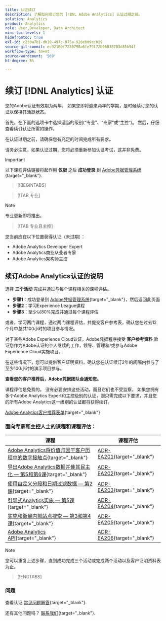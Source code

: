 ```yaml
---
title: 认证续订
description: 了解如何续订您的 [!DNL Adobe Analytics] 认证过期之前。
solution: Analytics
product: Analytics
role: User,Developer, Data Architect
mini-toc-levels: 1
hidefromtoc: true
exl-id: c230a7b1-db10-497c-975a-920eb09acb29
source-git-commit: ec92189f7230790a6fe79f72b06838703d85b94f
workflow-type: tm+mt
source-wordcount: '569'
ht-degree: 5%

---
```


# 续订 [!DNL Analytics] 认证

您的Adobe认证有效期为两年。 如果您即将迎来两年的学期，是时候续订您的认证以保持其活跃状态。

首先，在下面的选项卡中选择适当的级别(“专业”、“专家”或“主控”)。 然后，仔细查看续订认证所需的操作。

在认证过期之前，请确保您有充足的时间完成所有要求。

请务必注意，如果认证过期，您将必须重新参加认证考试，这并非免费。

>[!IMPORTANT]
>
>以下课程评估链接将起作用 **仅限** 之后 **成功登录** 到 [Adobe凭据管理系统](http://www.certmetrics.com/adobe){target="_blank"}.

>[!BEGINTABS]

>[!TAB 专业]

>[!NOTE]
>
>专业更新即将推出。

>[!TAB 专业且主控]

您当前应在以下位置获得认证（未过期）：

* Adobe Analytics Developer Expert
* Adobe Analytics商业从业者专家
* Adobe Analytics架构师主控

## 续订Adobe Analytics认证的说明

选择 **三个活动** 完成并通过与每个课程相关的课程评估。

* **步骤1**：成功登录到 [Adobe凭据管理系统](http://www.certmetrics.com/adobe){target="_blank"}，然后返回此页面
* **步骤2**：学习Experience League课程
* **步骤3**：至少以80%完成并通过每个课程评估

或者，学习两门课程，通过两门课程评估，并提交客户参考表，确认您在过去12个月中总共100小时的项目参与情况。

对于某些Adobe Experience Cloud认证，Adobe凭据程序接受 **客户参考资料** 验证您作为Adobe认证的个人继续的工作，领导、管理和/或参与Adobe Experience Cloud实施项目。

在这些情况下，您可以提供客户证明资料，确认您在认证续订2年的间隔内参与了至少100小时的演示项目参与。

**查看您的客户推荐后，Adobe凭据团队会通知您。**

课程评估是免费的。 没有必要安排这些活动，而且它们也不受监察。 如果您拥有多个Adobe Analytics Expert和主控级别的认证，则只需完成以下要求，并且您的所有Adobe Analytics这一级别的认证都将获得续订。

[Adobe Analytics客户推荐表单](https://www.certmetrics.com/adobe/candidate/caveon_sso_adobe.aspx?ssoLogin=true&amp;eid=ADR-EA200){target="_blank"}

### 面向专家和主控人士的课程和课程评估：

| 课程 | 课程评估 |
| ------- | ------- |
| [Adobe Analytics将价值归因于客户历程中的数字接触点](https://experienceleague.adobe.com/?recommended=Analytics-U-1-2020.2){target="_blank"} | [ADR-EA201](https://www.certmetrics.com/adobe/candidate/caveon_sso_adobe.aspx?ssoLogin=true&amp;eid=ADR-EA201){target="_blank"} |
| [导出Adobe Analytics数据并使其民主化 — 第5和第6课](https://experienceleague.adobe.com/?recommended=Analytics-A-1-2022.1.democratizing){target="_blank"} | [ADR-EA202](https://www.certmetrics.com/adobe/candidate/caveon_sso_adobe.aspx?ssoLogin=true&amp;eid=ADR-EA202){target="_blank"} |
| [使用自定义分段和日期过滤数据 — 第2课](https://experienceleague.adobe.com/?recommended=Analytics-U-1-2021.1.filterdata){target="_blank"} | [ADR-EA203](https://www.certmetrics.com/adobe/candidate/caveon_sso_adobe.aspx?ssoLogin=true&amp;eid=ADR-EA203){target="_blank"} |
| [引导式Analytics实施 — 第5课](https://experienceleague.adobe.com/?recommended=Analytics-D-1-2019.1){target="_blank"} | [ADR-EA204](https://www.certmetrics.com/adobe/candidate/caveon_sso_adobe.aspx?ssoLogin=true&amp;eid=ADR-EA204){target="_blank"} |
| [ 实施和衡量内部站点搜索 — 第3和第4课](https://experienceleague.adobe.com/?recommended=Analytics-U-1-2021.1.search){target="_blank"} | [ADR-EA205](https://www.certmetrics.com/adobe/candidate/caveon_sso_adobe.aspx?ssoLogin=true&amp;eid=ADR-EA205){target="_blank"} |
| [Adobe Analytics API](https://experienceleague.adobe.com/docs/analytics-learn/tutorials/apis/using-analysis-workspace-to-build-api-2-requests.html?lang=en){target="_blank"} | [ADR-EA206](https://www.certmetrics.com/adobe/candidate/caveon_sso_adobe.aspx?ssoLogin=true&amp;eid=ADR-EA206){target="_blank"} |

>[!NOTE]
>
>您可以重复上述步骤，直到成功完成三个活动或完成两个活动以及客户证明资料表为止。

>[!ENDTABS]

### 问题

查看认证 [常见问题解答](https://experienceleague.adobe.com/docs/certification/certification/faq.html?lang=en){target="_blank"}.

还有其他问题吗？ [联系我们](mailto:certif@adobe.com){target="_blank"}.
